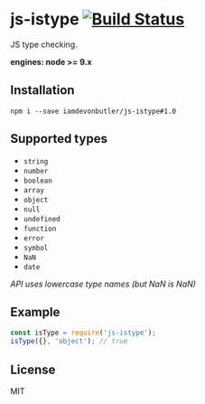 # js-istype [![Build Status](https://travis-ci.org/iamdevonbutler/js-istype.svg?branch=master)](https://travis-ci.org/iamdevonbutler/js-istype-checking)

JS type checking.

**engines: node >= 9.x**

## Installation
```
npm i --save iamdevonbutler/js-istype#1.0
```

## Supported types
- `string`
- `number`
- `boolean`
- `array`
- `object`
- `null`
- `undefined`
- `function`
- `error`
- `symbol`
- `NaN`
- `date`

*API uses lowercase type names (but NaN is NaN)*

## Example
```javascript
const isType = require('js-istype');
isType({}, 'object'); // true
```

## License
MIT
